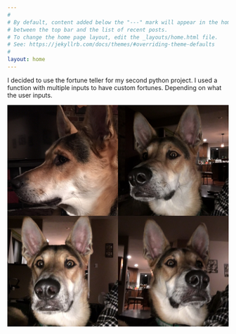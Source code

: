 ```yaml
---
#
# By default, content added below the "---" mark will appear in the home page
# between the top bar and the list of recent posts.
# To change the home page layout, edit the _layouts/home.html file.
# See: https://jekyllrb.com/docs/themes/#overriding-theme-defaults
#
layout: home
---
```


I decided to use the fortune teller for my second python project. I used a function with multiple inputs to have custom fortunes. Depending on what the user inputs.

![a test image](CosmoFunny.jpg)
